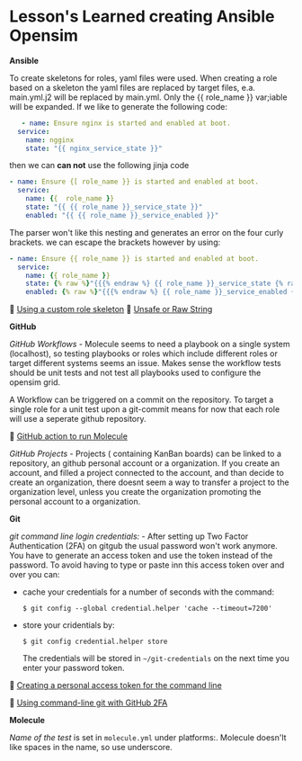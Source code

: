 

Lesson's Learned creating Ansible Opensim
=========================================

**Ansible**

To create skeletons for roles, yaml files were used. When creating a role based on a skeleton the yaml files are replaced by target files, e.a. main.yml.j2 will be replaced by main.yml. Only the {{ role_name }} var;iable will be expanded. 
If we like to generate the following code:
```YAML
   - name: Ensure nginx is started and enabled at boot.
  service:
    name: ngginx
    state: "{{ nginx_service_state }}"
```

then we can **can not** use the following jinja code

```YAML
- name: Ensure {[ role_name }} is started and enabled at boot.
  service:
    name: {{  role_name }}
    state: "{{ {{ role_name }}_service_state }}"
    enabled: "{{ {{ role_name }}_service_enabled }}"
```

The parser won't like this nesting and generates an error on the four curly brackets. we can escape the brackets however by using:

```YAML
- name: Ensure {{ role_name }} is started and enabled at boot.
  service:
    name: {{ role_name }}
    state: {% raw %}"{{{% endraw %} {{ role_name }}_service_state {% raw %}}}"{% endraw %}
    enabled: {% raw %}"{{{% endraw %} {{ role_name }}_service_enabled {% raw %}}}"{% endraw %}
```

:link: [Using a custom role skeleton](https://docs.ansible.com/ansible/latest/galaxy/dev_guide.html#using-a-custom-role-skeleton)
:link: [Unsafe or Raw String](https://docs.ansible.com/ansible/latest/user_guide/playbooks_advanced_syntax.html#unsafe-or-raw-strings)

**GitHub**

*GitHub Workflows* - Molecule seems to need a playbook on a single system (localhost), so testing playbooks or roles which include different roles or target different systems seems an issue. Makes sense the workflow tests should be unit tests and not test all playbooks used to configure the opensim grid.

A Workflow can be triggered on a commit on the repository. To target a single role for a unit test upon a git-commit means for now that each role will use a seperate github repository.

:link: [GitHub action to run Molecule](https://robertdebock.nl/2019/12/20/github-action-to-run-molecule.html)

*GitHub Projects* - Projects ( containing KanBan boards) can be linked to a repository, an github personal account or a organization. If you create an account, and filled a project connected to the account, and than decide to create an organization, there doesnt seem a way to transfer a project to the organization level, unless you create the organization promoting the personal account to a organization.

**Git**

*git command line login credentials:* - 
After setting up Two Factor Authentication (2FA) on gitgub the usual password won't work anymore. You have to generate an access token and use the token instead of the password.
To avoid having to type or paste inn this access token over and over you can:
-  cache your credentials for a number of seconds with the command:

   `$ git config --global credential.helper 'cache --timeout=7200'`
-  store your cridentials by:

   `$ git config credential.helper store`

   The credentials will be stored in `~/git-credentials` on the next time you enter your password token.

:link: [Creating a personal access token for the command line](https://help.github.com/en/github/authenticating-to-github/creating-a-personal-access-token-for-the-command-line)

:link: [Using command-line git with GitHub 2FA](http://gmacario.github.io/2017/08/08/cmdline-git-with-github-2fa.html)

**Molecule**

*Name of the test* is set in `molecule.yml` under platforms:. Molecule doesn'lt like spaces in the name, so use underscore.
